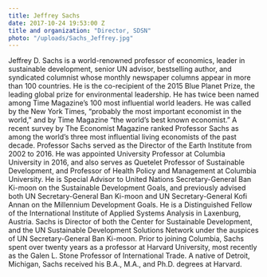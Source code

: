 ```yaml
---
title: Jeffrey Sachs
date: 2017-10-24 19:53:00 Z
title and organization: "Director, SDSN"
photo: "/uploads/Sachs_Jeffrey.jpg"
---
```

Jeffrey D. Sachs is a world-renowned professor of economics, leader in sustainable development, senior UN advisor, bestselling author, and syndicated columnist whose monthly newspaper columns appear in more than 100 countries. He is the co-recipient of the 2015 Blue Planet Prize, the leading global prize for environmental leadership. He has twice been named among Time Magazine’s 100 most influential world leaders. He was called by the New York Times, “probably the most important economist in the world,” and by Time Magazine “the world’s best known economist.” A recent survey by The Economist Magazine ranked Professor Sachs as among the world’s three most influential living economists of the past decade. Professor Sachs served as the Director of the Earth Institute from 2002 to 2016. He was appointed University Professor at Columbia University in 2016, and also serves as Quetelet Professor of Sustainable Development, and Professor of Health Policy and Management at Columbia University. He is Special Advisor to United Nations Secretary-General Ban Ki-moon on the Sustainable Development Goals, and previously advised both UN Secretary-General Ban Ki-moon and UN Secretary-General Kofi Annan on the Millennium Development Goals. He is a Distinguished Fellow of the International Institute of Applied Systems Analysis in Laxenburg, Austria. Sachs is Director of both the Center for Sustainable Development, and the UN Sustainable Development Solutions Network under the auspices of UN Secretary-General Ban Ki-moon. Prior to joining Columbia, Sachs spent over twenty years as a professor at Harvard University, most recently as the Galen L. Stone Professor of International Trade. A native of Detroit, Michigan, Sachs received his B.A., M.A., and Ph.D. degrees at Harvard.
